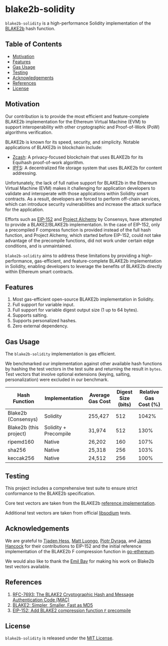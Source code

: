 # blake2b-solidity

`blake2b-solidity` is a high-performance Solidity implementation of the [BLAKE2b](https://www.blake2.net/) hash
function.

## Table of Contents

- [Motivation](#motivation)
- [Features](#features)
- [Gas Usage](#gas-usage)
- [Testing](#testing)
- [Acknowledgements](#acknowledgements)
- [References](#references)
- [License](#license)

## Motivation

Our contribution is to provide the most efficient and feature-complete BLAKE2b implementation for the Ethereum Virtual
Machine (EVM) to support interoperability with other cryptographic and Proof-of-Work (PoW) algorithms verification.

BLAKE2b is known for its speed, security, and simplicity. Notable applications of BLAKE2b in blockchain include:

* [Zcash](https://z.cash): A privacy-focused blockchain that uses BLAKE2b for its Equihash proof-of-work algorithm.
* [IPFS](https://ipfs.tech): A decentralized file storage system that uses BLAKE2b for content addressing.

Unfortunately, the lack of full native support for BLAKE2b in the Ethereum Virtual Machine (EVM) makes it challenging
for application developers to validate and interoperate with those applications within Solidity smart contracts. As a
result, developers are forced to perform off-chain services, which can introduce security vulnerabilities and increase
the attack surface for the application.

Efforts such as [EIP-152](https://eips.ethereum.org/EIPS/eip-152)
and [Project Alchemy](https://github.com/Consensys/Project-Alchemy/tree/master/contracts/BLAKE2b) by Consensys, have
attempted to provide a BLAKE2/BLAKE2b implementation. In the case of EIP-152, only a precompiled F compress function
is provided instead of the full hash function, and Project Alchemy, which started before EIP-152, could not take
advantage of the precompile functions, did not work under certain edge conditions, and is unmaintained.

`blake2b-solidity` aims to address these limitations by providing a high-performance, gas-efficient, and
feature-complete BLAKE2b implementation in Solidity, enabling developers to leverage the benefits of BLAKE2b directly
within Ethereum smart contracts.

## Features

1. Most gas-efficient open-source BLAKE2b implementation in Solidity.
2. Full support for variable input.
3. Full support for variable digest output size (1 up to 64 bytes).
4. Supports salting.
5. Supports personalized hashes.
6. Zero external dependency.

## Gas Usage

The `blake2b-solidity` implementation is gas efficient.

We benchmarked our implementation against other available hash functions by hashing the test vectors in the test suite
and returning the result in `bytes`. Test vectors that involve optional extensions (keying, salting, personalization)
were excluded in our benchmark.

| Hash Function          | Implementation        | Average Gas Cost | Digest Size (bits) | Relative Gas Cost (%) |
|------------------------|-----------------------|------------------|--------------------|-----------------------|
| Blake2b (Consensys)    | Solidity              | 255,427          | 512                | 1042%                 |
| Blake2b (this project) | Solidity + Precompile | 31,974           | 512                | 130%                  |
| ripemd160              | Native                | 26,202           | 160                | 107%                  |
| sha256                 | Native                | 25,318           | 256                | 103%                  |
| keccak256              | Native                | 24,512           | 256                | 100%                  |

## Testing

This project includes a comprehensive test suite to ensure strict conformance to the BLAKE2b specification.

Core test vectors are taken from the
BLAKE2b [reference implementation](https://github.com/BLAKE2/BLAKE2/blob/5cbb39c9ef8007f0b63723e3aea06cd0887e36ad/testvectors/blake2-kat.json).

Additional test vectors are taken from official [libsodium](https://github.com/jedisct1/libsodium) tests.

## Acknowledgements

We are grateful
to [Tjaden Hess](https://github.com/tjade273), [Matt Luongo](https://github.com/mhluongo), [Piotr Dyraga](https://github.com/pdyraga),
and [James Hancock](https://github.com/MadeOfTin) for their contributions to EIP-152 and the initial reference
implementation of the BLAKE2b F compression function in [go-ethereum](https://github.com/ethereum/go-ethereum).

We would also like to thank the [Emil Bay](@emilbayes) for making his work on Blake2b test vectors available.

## References

1. [RFC-7693: The BLAKE2 Cryptographic Hash and Message Authentication Code (MAC)](https://datatracker.ietf.org/doc/html/rfc7693)
2. [BLAKE2: Simpler, Smaller, Fast as MD5](https://www.blake2.net/blake2.pdf)
3. [EIP-152: Add BLAKE2 compression function `F` precompile](https://eips.ethereum.org/EIPS/eip-152)

## License

`blake2b-solidity` is released under the [MIT License](LICENSE).